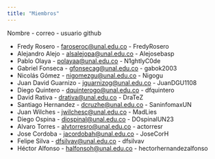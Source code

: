 ```yaml
---
title: "Miembros"
---
```

<!-- 
faroseroc@unal.edu.co
alsalejopa@unal.edu.co 
polayaa@unal.edu.co 
gfonsecag@unal.edu.co
nigomezgu@unal.edu.co
jguarnizog@unal.edu.co 
dquinterogo@unal.edu.co 
drativa@unal.edu.co 
darianos@unal.edu.co
halfonsoh@unal.edu.co
-->

Nombre - correo - usuario github

- Fredy Rosero - [faroseroc@unal.edu.co](mailto:faroseroc@unal.edu.co) - FredyRosero
- Alejandro Alejo - [alsalejopa@unal.edu.co](mailto:alsalejopa@unal.edu.co) - Alejosebasp
- Pablo Olaya - [polayaa@unal.edu.co](mailto:polayaa@unal.edu.co) - N1ghtlyC0de
- Gabriel Fonseca - [gfonsecag@unal.edu.co](mailto:gfonsecag@unal.edu.co) - gabok2003
- Nicolás Gómez - [nigomezgu@unal.edu.co](mailto:nigomezgu@unal.edu.co) - Nigogu
- Juan David Guarnizo - jguarnizog@unal.edu.co - JuanDGU1108
- Diego Quintero - [dquinterogo@unal.edu.co](mailto:dquinterogo@unal.edu.co) - dfquintero
- David Rativa - [drativa@unal.edu.co](mailto:drativa@unal.edu.co) - DraTeZ
- Santiago Hernandez - [dcruzhe@unal.edu.co](mailto:dcruzhe@unal.edu.co) - SaninfomaxUN
- Juan Wilches -  [jwilchesc@unal.edu.co](mailto:jwilchesc@unal.edu.co) - MadLies
- Diego Ospina - [diospinal@unal.edu.co](mailto:diospinal@unal.edu.co) - DOspinalUN23
- Alvaro Torres - [alvtorresro@unal.edu.co](mailto:alvtorresro@unal.edu.co) - actorresr
- Jose Cordoba - [jacordobah@unal.edu.co](mailto:jacordobah@unal.edu.co) - JoseCorH
- Felipe Silva - [dfsilvav@unal.edu.co](mailto:dfsilvav@unal.edu.co) - dfsilvav
- Héctor Alfonso - [halfonsoh@unal.edu.co](mailto:halfonsoh@unal.edu.co) - hectorhernandezalfonso

